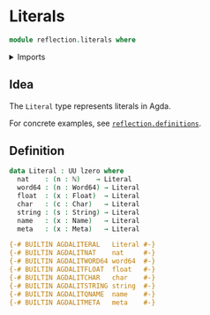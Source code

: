 # Literals

```agda
module reflection.literals where
```

<details><summary>Imports</summary>

```agda
open import elementary-number-theory.natural-numbers

open import foundation.universe-levels

open import primitives.characters
open import primitives.floats
open import primitives.machine-integers
open import primitives.strings

open import reflection.metavariables
open import reflection.names
```

</details>

## Idea

The `Literal` type represents literals in Agda.

For concrete examples, see
[`reflection.definitions`](reflection.definitions.md).

## Definition

```agda
data Literal : UU lzero where
  nat    : (n : ℕ)    → Literal
  word64 : (n : Word64) → Literal
  float  : (x : Float)  → Literal
  char   : (c : Char)   → Literal
  string : (s : String) → Literal
  name   : (x : Name)   → Literal
  meta   : (x : Meta)   → Literal

{-# BUILTIN AGDALITERAL   Literal #-}
{-# BUILTIN AGDALITNAT    nat     #-}
{-# BUILTIN AGDALITWORD64 word64  #-}
{-# BUILTIN AGDALITFLOAT  float   #-}
{-# BUILTIN AGDALITCHAR   char    #-}
{-# BUILTIN AGDALITSTRING string  #-}
{-# BUILTIN AGDALITQNAME  name    #-}
{-# BUILTIN AGDALITMETA   meta    #-}
```
